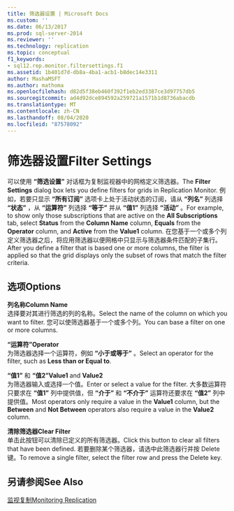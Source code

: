 ```yaml
---
title: 筛选器设置 | Microsoft Docs
ms.custom: ''
ms.date: 06/13/2017
ms.prod: sql-server-2014
ms.reviewer: ''
ms.technology: replication
ms.topic: conceptual
f1_keywords:
- sql12.rep.monitor.filtersettings.f1
ms.assetid: 1b401d7d-db8a-4ba1-acb1-b8dec14e3311
author: MashaMSFT
ms.author: mathoma
ms.openlocfilehash: d82d5f38eb460f392f1eb2ed3387ce3d97757db5
ms.sourcegitcommit: ad4d92dce894592a259721a1571b1d8736abacdb
ms.translationtype: MT
ms.contentlocale: zh-CN
ms.lasthandoff: 08/04/2020
ms.locfileid: "87578092"
---
```

# <a name="filter-settings"></a><span data-ttu-id="65a1d-102">筛选器设置</span><span class="sxs-lookup"><span data-stu-id="65a1d-102">Filter Settings</span></span>
  <span data-ttu-id="65a1d-103">可以使用 **“筛选设置”** 对话框为复制监视器中的网格定义筛选器。</span><span class="sxs-lookup"><span data-stu-id="65a1d-103">The **Filter Settings** dialog box lets you define filters for grids in Replication Monitor.</span></span> <span data-ttu-id="65a1d-104">例如，若要只显示 **“所有订阅”** 选项卡上处于活动状态的订阅，请从 **“列名”** 列选择 **“状态”** ，从 **“运算符”** 列选择 **“等于”** 并从 **“值1”** 列选择 **“活动”** 。</span><span class="sxs-lookup"><span data-stu-id="65a1d-104">For example, to show only those subscriptions that are active on the **All Subscriptions** tab, select **Status** from the **Column Name** column, **Equals** from the **Operator** column, and **Active** from the **Value1** column.</span></span> <span data-ttu-id="65a1d-105">在您基于一个或多个列定义筛选器之后，将应用筛选器以便网格中只显示与筛选器条件匹配的子集行。</span><span class="sxs-lookup"><span data-stu-id="65a1d-105">After you define a filter that is based one or more columns, the filter is applied so that the grid displays only the subset of rows that match the filter criteria.</span></span>  
  
## <a name="options"></a><span data-ttu-id="65a1d-106">选项</span><span class="sxs-lookup"><span data-stu-id="65a1d-106">Options</span></span>  
 <span data-ttu-id="65a1d-107">**列名称**</span><span class="sxs-lookup"><span data-stu-id="65a1d-107">**Column Name**</span></span>  
 <span data-ttu-id="65a1d-108">选择要对其进行筛选的列的名称。</span><span class="sxs-lookup"><span data-stu-id="65a1d-108">Select the name of the column on which you want to filter.</span></span> <span data-ttu-id="65a1d-109">您可以使筛选器基于一个或多个列。</span><span class="sxs-lookup"><span data-stu-id="65a1d-109">You can base a filter on one or more columns.</span></span>  
  
 <span data-ttu-id="65a1d-110">**“运算符”**</span><span class="sxs-lookup"><span data-stu-id="65a1d-110">**Operator**</span></span>  
 <span data-ttu-id="65a1d-111">为筛选器选择一个运算符，例如 **“小于或等于”** 。</span><span class="sxs-lookup"><span data-stu-id="65a1d-111">Select an operator for the filter, such as **Less than or Equal to**.</span></span>  
  
 <span data-ttu-id="65a1d-112">**“值1”** 和 **“值2”**</span><span class="sxs-lookup"><span data-stu-id="65a1d-112">**Value1** and **Value2**</span></span>  
 <span data-ttu-id="65a1d-113">为筛选器输入或选择一个值。</span><span class="sxs-lookup"><span data-stu-id="65a1d-113">Enter or select a value for the filter.</span></span> <span data-ttu-id="65a1d-114">大多数运算符只要求在 **“值1”** 列中提供值，但 **“介于”** 和 **“不介于”** 运算符还要求在 **“值2”** 列中提供值。</span><span class="sxs-lookup"><span data-stu-id="65a1d-114">Most operators only require a value in the **Value1** column, but the **Between** and **Not Between** operators also require a value in the **Value2** column.</span></span>  
  
 <span data-ttu-id="65a1d-115">**清除筛选器**</span><span class="sxs-lookup"><span data-stu-id="65a1d-115">**Clear Filter**</span></span>  
 <span data-ttu-id="65a1d-116">单击此按钮可以清除已定义的所有筛选器。</span><span class="sxs-lookup"><span data-stu-id="65a1d-116">Click this button to clear all filters that have been defined.</span></span> <span data-ttu-id="65a1d-117">若要删除某个筛选器，请选中此筛选器行并按 Delete 键。</span><span class="sxs-lookup"><span data-stu-id="65a1d-117">To remove a single filter, select the filter row and press the Delete key.</span></span>  
  
## <a name="see-also"></a><span data-ttu-id="65a1d-118">另请参阅</span><span class="sxs-lookup"><span data-stu-id="65a1d-118">See Also</span></span>  
 [<span data-ttu-id="65a1d-119">监视复制</span><span class="sxs-lookup"><span data-stu-id="65a1d-119">Monitoring Replication</span></span>](monitoring-replication.md)  
  
  
